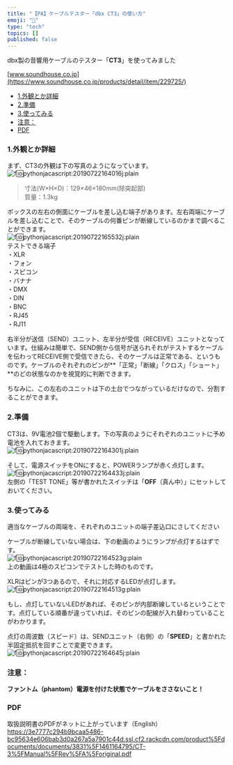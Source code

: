 ```yaml
---
title: "【PA】ケーブルテスター「dbx CT3」の使い方"
emoji: "🤖"
type: "tech"
topics: []
published: false
---
```


dbx製の音響用ケーブルのテスター「**CT3**」を使ってみました

[www.soundhouse.co.jp](https://www.soundhouse.co.jp/products/detail/item/229725/)

* [1.外観とか詳細](#1外観とか詳細)
* [2.準備](#2準備)
* [3.使ってみる](#3使ってみる)
* [注意：](#注意)
* [PDF](#PDF)

### 1.外観とか詳細

まず、CT3の外観は下の写真のようになっています。  
![f:id:pythonjacascript:20190722164016j:plain](/images/ppythonjacascript2019072220190722164016.jpg "f:id:pythonjacascript:20190722164016j:plain")  

> 寸法(W×H×D)：129×46×180mm(除突起部)  
> 質量：1.3kg

  
ボックスの左右の側面にケーブルを差し込む端子があります。左右両端にケーブルを差し込むことで、そのケーブルの何番ピンが断線しているのかまで調べることができます。  
![f:id:pythonjacascript:20190722165532j:plain](/images/ppythonjacascript2019072220190722165532.jpg "f:id:pythonjacascript:20190722165532j:plain")  
テストできる端子  
・XLR  
・フォン  
・スピコン  
・バナナ  
・DMX  
・DIN  
・BNC  
・RJ45  
・RJ11
  
  
右半分が送信（SEND）ユニット、左半分が受信（RECEIVE）ユニットとなっています。仕組みは簡単で、SEND側から信号が送られそれがテストするケーブルを伝わってRECEIVE側で受信できたら、そのケーブルは正常である、というものです。ケーブルのそれぞれのピンが**「正常」「断線」「クロス」「ショート」**のどの状態なのかを視覚的に判断できます。

ちなみに、この左右のユニットは下の土台でつながっているだけなので、分割することができます。  
  
  
### 2.準備

CT3は、9V電池2個で駆動します。下の写真のようにそれぞれのユニットに予め電池を入れておきます。  
![f:id:pythonjacascript:20190722164301j:plain](/images/ppythonjacascript2019072220190722164301.jpg "f:id:pythonjacascript:20190722164301j:plain")

  
そして、電源スイッチをONにすると、POWERランプが赤く点灯します。  
![f:id:pythonjacascript:20190722164433j:plain](/images/ppythonjacascript2019072220190722164433.jpg "f:id:pythonjacascript:20190722164433j:plain")  
左側の「TEST TONE」等が書かれたスイッチは「**OFF**（真ん中）」にセットしておいてください。  
  
  
### 3.使ってみる

適当なケーブルの両端を、それぞれのユニットの端子差込口にさしてください

  
ケーブルが断線していない場合は、下の動画のようにランプが点灯するはずです。  
![f:id:pythonjacascript:20190722164523g:plain](/images/ppythonjacascript2019072220190722164523.gif "f:id:pythonjacascript:20190722164523g:plain")  
上の動画は4極のスピコンでテストした時のものです。

  
XLRはピンが3つあるので、それに対応するLEDが点灯します。  
![f:id:pythonjacascript:20190722164513g:plain](/images/ppythonjacascript2019072220190722164513.gif "f:id:pythonjacascript:20190722164513g:plain")

もし、点灯していないLEDがあれば、そのピンが内部断線しているということです。点灯している順番が違っていれば、そのピンの配線が入れ替わっていることがわかります。

  
点灯の周波数（スピード）は、SENDユニット（右側）の「**SPEED**」と書かれた半固定抵抗を回すことで変更できます。  
![f:id:pythonjacascript:20190722164645j:plain](/images/ppythonjacascript2019072220190722164645.jpg "f:id:pythonjacascript:20190722164645j:plain")

  
### 注意：

**ファントム（phantom）電源を付けた状態でケーブルをささないこと！**

  
### PDF

取扱説明書のPDFがネットに上がっています（English）  
<https://3e7777c294b9bcaa5486-bc95634e606bab3d0a267a5a7901c44d.ssl.cf2.rackcdn.com/product%5Fdocuments/documents/3831%5F1461164795/CT-3%5FManual%5FRev%5FA%5Foriginal.pdf>